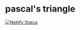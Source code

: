 # pascal's triangle

[![Netlify Status](https://api.netlify.com/api/v1/badges/07693448-7fdf-4ca4-ad63-33b436d4f21a/deploy-status)](https://app.netlify.com/sites/pascals-triangle/deploys)

